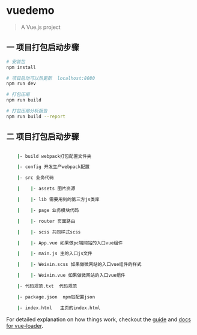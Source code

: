 # vuedemo

> A Vue.js project

## 一 项目打包启动步骤

``` bash
# 安装包
npm install

# 项目启动可以热更新  localhost:8080
npm run dev

# 打包压缩
npm run build

# 打包压缩分析报告
npm run build --report
```

## 二 项目打包启动步骤

``` bash

    |- build webpack打包配置文件夹

    |- config 开发生产webpack配置

    |- src 业务代码

    |    |- assets 图片资源

    |    |- lib 需要用到的第三方js类库

    |    |- page 业务模块代码

    |    |- router 页面路由

    |    |- scss 共同样式scss

    |    |- App.vue 如果做pc端网站的入口vue组件

    |    |- main.js 主的入口js文件

    |    |- Weixin.scss 如果做微网站的入口vue组件的样式

    |    |- Weixin.vue 如果做微网站的入口vue组件

    |- 代码规范.txt  代码规范

    |- package.json  npm包配置json

    |- index.html   主页的index.html


```

For detailed explanation on how things work, checkout the [guide](http://vuejs-templates.github.io/webpack/) and [docs for vue-loader](http://vuejs.github.io/vue-loader).
